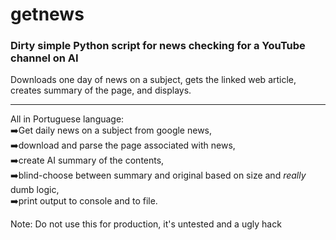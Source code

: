 # getnews
### Dirty simple Python script for news checking for a YouTube channel on AI

Downloads one day of news on a subject, gets the linked web article,
<br>
creates summary of the page, and displays.

<hr>

All in Portuguese language:
<br>
   ➡️Get daily news on a subject from google news,
   <br>
   ➡️download and parse the page associated with news,
   <br>
   ➡️create AI summary of the contents,
   <br>
   ➡️blind-choose between summary and original based on size and *really* dumb logic,
   <br>
   ➡️print output to console and to file.

Note: Do not use this for production, it's untested and a ugly hack
